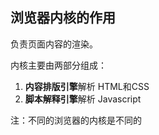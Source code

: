 ## 浏览器内核的作用

负责页面内容的渲染。

内核主要由两部分组成：

1. **内容排版引擎**解析 HTML和CSS 
2. **脚本解释引擎**解析 Javascript

注：不同的浏览器的内核是不同的